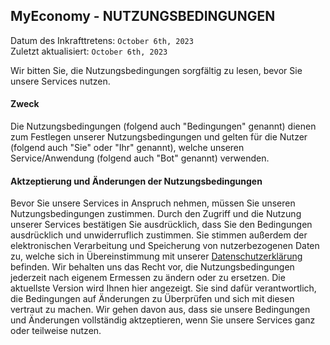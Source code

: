 <h2>MyEconomy - NUTZUNGSBEDINGUNGEN</h2>

Datum des Inkrafttretens: `October 6th, 2023`<br>
Zuletzt aktualisiert:  `October 6th, 2023`

Wir bitten Sie, die Nutzungsbedingungen sorgfältig zu lesen, bevor Sie unsere Services nutzen.

<h4>Zweck</h4>
Die Nutzungsbedingungen (folgend auch "Bedingungen" genannt) dienen zum Festlegen unserer Nutzungsbedingungen und gelten für die Nutzer (folgend auch "Sie" oder "Ihr" genannt), welche unseren Service/Anwendung (folgend auch "Bot" genannt) verwenden.

<h4>Aktzeptierung und Änderungen der Nutzungsbedingungen</h4>
Bevor Sie unsere Services in Anspruch nehmen, müssen Sie unseren Nutzungsbedingungen zustimmen. Durch den Zugriff und die Nutzung unserer Services bestätigen Sie ausdrücklich, dass Sie den Bedingungen ausdrücklich und unwiderruflich zustimmen. Sie stimmen außerdem der elektronischen Verarbeitung und Speicherung von nutzerbezogenen Daten zu, welche sich in Übereinstimmung mit unserer <a href="https://github.com/MyEconomy/legal/blob/main/privacy.md">Datenschutzerklärung</a> befinden. Wir behalten uns das Recht vor, die Nutzungsbedingungen jederzeit nach eigenem Ermessen zu ändern oder zu ersetzen. Die aktuellste Version wird Ihnen hier angezeigt. Sie sind dafür verantwortlich, die Bedingungen auf Änderungen zu Überprüfen und sich mit diesen vertraut zu machen. Wir gehen davon aus, dass sie unsere Bedingungen und Änderungen vollständig aktzeptieren, wenn Sie unsere Services ganz oder teilweise nutzen.
